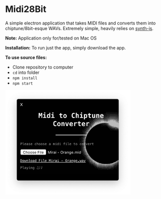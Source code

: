 # Midi28Bit
A simple electron application that takes MIDI files and converts them into chiptune/8bit-esque WAVs. Extremely simple, heavily relies on [synth-js](https://github.com/patrickroberts/synth-js).

**Note:** Application only for/tested on Mac OS

**Installation:**
To run just the app, simply download the app.

**To use source files:**
* Clone repository to computer
* `cd` into folder
* `npm install`
* `npm start`

<img src="https://github.com/MysteryPuppy/Midi28bit/blob/master/screenshot.png" width="400">

